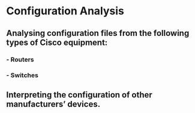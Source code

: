 # Configuration Analysis

## Analysing configuration files from the following types of Cisco equipment:
### - Routers
### - Switches

## Interpreting the configuration of other manufacturers’ devices.

